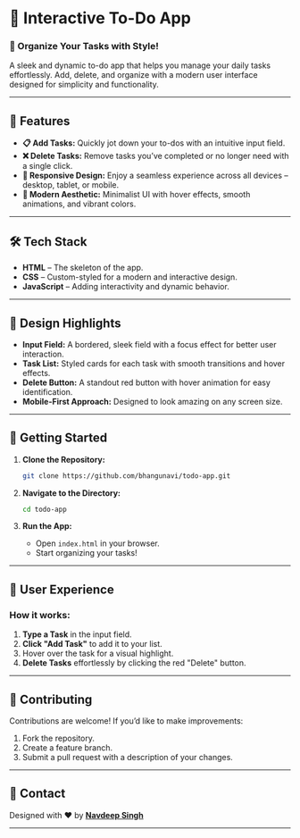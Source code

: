 # 📝 **Interactive To-Do App**  

### 🚀 Organize Your Tasks with Style!  
A sleek and dynamic to-do app that helps you manage your daily tasks effortlessly. Add, delete, and organize with a modern user interface designed for simplicity and functionality.

---

## 🎯 **Features**  

- **📋 Add Tasks:** Quickly jot down your to-dos with an intuitive input field.  
- **❌ Delete Tasks:** Remove tasks you’ve completed or no longer need with a single click.  
- **📱 Responsive Design:** Enjoy a seamless experience across all devices – desktop, tablet, or mobile.  
- **🎨 Modern Aesthetic:** Minimalist UI with hover effects, smooth animations, and vibrant colors.  

---

## 🛠️ **Tech Stack**  

- **HTML** – The skeleton of the app.  
- **CSS** – Custom-styled for a modern and interactive design.  
- **JavaScript** – Adding interactivity and dynamic behavior.  

---

## 🎨 **Design Highlights**  

- **Input Field:** A bordered, sleek field with a focus effect for better user interaction.  
- **Task List:** Styled cards for each task with smooth transitions and hover effects.  
- **Delete Button:** A standout red button with hover animation for easy identification.  
- **Mobile-First Approach:** Designed to look amazing on any screen size.  

---

## 🚀 **Getting Started**  

1. **Clone the Repository:**  
   ```bash
   git clone https://github.com/bhangunavi/todo-app.git
   ```

2. **Navigate to the Directory:**  
   ```bash
   cd todo-app
   ```

3. **Run the App:**  
   - Open `index.html` in your browser.  
   - Start organizing your tasks!  

---

## 🌟 **User Experience**  

### How it works:  
1. **Type a Task** in the input field.  
2. **Click "Add Task"** to add it to your list.  
3. Hover over the task for a visual highlight.  
4. **Delete Tasks** effortlessly by clicking the red "Delete" button.

---



## 🤝 **Contributing**  

Contributions are welcome! If you’d like to make improvements:  
1. Fork the repository.  
2. Create a feature branch.  
3. Submit a pull request with a description of your changes.  

---

## 💌 **Contact**  

Designed with ❤️ by **[Navdeep Singh](https://github.com/bhangunavi)**  

---
